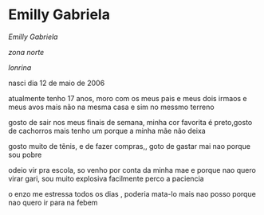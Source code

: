 <H1>Emilly Gabriela</H1>

<p><em>Emilly Gabriela</em></p>
<p><em>zona norte</em></p>
<p><em>lonrina</em></p>

<p>nasci dia 12 de maio de 2006</p>
<p> atualmente tenho 17 anos, moro com os meus pais e meus dois irmaos e meus avos mais não na mesma casa e sim no messmo terreno</p>

<p> gosto de sair nos meus finais de semana, minha cor favorita é preto,gosto de cachorros mais tenho um porque a minha mãe não deixa</p>
<p> gosto muito de tẽnis, e de fazer compras,, goto de gastar mai nao porque sou pobre</p>

<p> odeio vir pra escola, so venho por conta da minha mae e  porque nao quero virar gari, sou muito explosiva facilmente perco a paciencia</p>
<p>o enzo me estressa todos os dias , poderia mata-lo mais nao posso porque nao quero ir para na febem</p>
